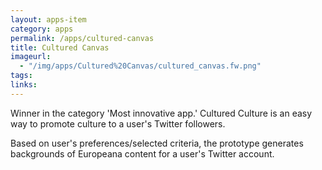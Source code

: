 ```yaml
---
layout: apps-item
category: apps
permalink: /apps/cultured-canvas
title: Cultured Canvas 
imageurl:
  - "/img/apps/Cultured%20Canvas/cultured_canvas.fw.png"
tags:
links:
---
```


Winner in the category 'Most innovative app.' Cultured Culture is an easy way to promote culture to a user's Twitter followers.

Based on user's preferences/selected criteria, the prototype generates backgrounds of Europeana content for a user's Twitter account.
